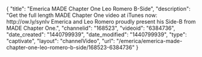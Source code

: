 {
    "title": "Emerica MADE Chapter One Leo Romero B-Side",
    "description": "Get the full length MADE Chapter One video at iTunes now: http:\/\/ow.ly\/synIv Emerica and Leo Romero proudly present his Side-B from MADE Chapter One.",
    "channelid": "168523",
    "videoid": "6384736",
    "date_created": "1440799939",
    "date_modified": "1440799939",
    "type": "captivate",
    "layout": "channelVideo",
    "url": "\/emerica\/emerica-made-chapter-one-leo-romero-b-side\/168523-6384736"
}